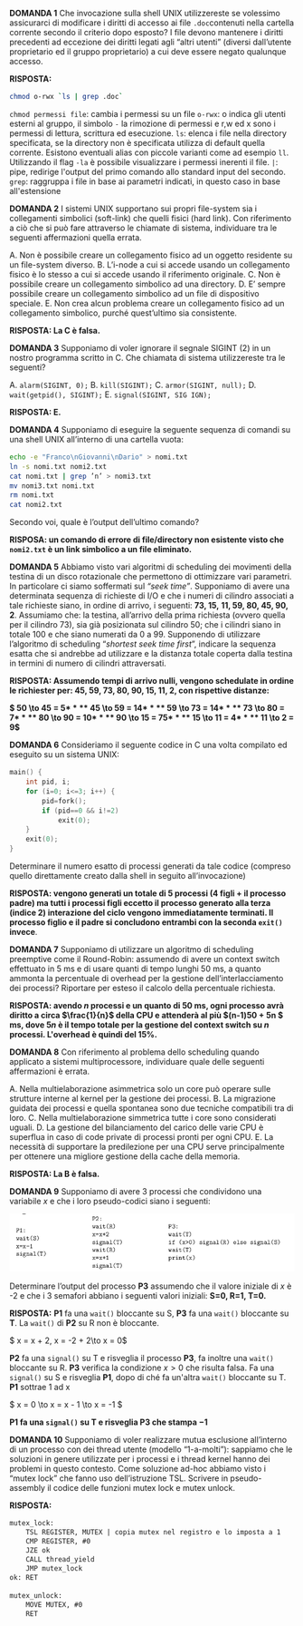**DOMANDA 1**
Che invocazione sulla shell UNIX utilizzereste se volessimo assicurarci di modificare i diritti di accesso ai file ``.doc``contenuti nella cartella corrente secondo il criterio dopo esposto? I file devono mantenere i diritti precedenti ad eccezione dei diritti legati agli “altri utenti” (diversi dall’utente proprietario ed il gruppo proprietario) a cui deve essere negato qualunque accesso.

**RISPOSTA:** 

```bash
chmod o-rwx `ls | grep .doc`
```

``chmod permessi file``: cambia i permessi su un file
``o-rwx``: o indica gli utenti esterni al gruppo, il simbolo ``-`` la rimozione di permessi e r,w ed x sono i permessi di lettura, scrittura ed esecuzione.
``ls``: elenca i file nella directory specificata, se la directory non è specificata utilizza di default quella corrente. Esistono eventuali alias con piccole varianti come ad esempio ``ll``. Utilizzando il flag `-la` è possibile visualizzare i permessi inerenti il file.
`|`: pipe, redirige l'output del primo comando allo standard input del secondo.
`grep`: raggruppa i file in base ai parametri indicati, in questo caso in base all'estensione

**DOMANDA 2**
I sistemi UNIX supportano sui propri file-system sia i collegamenti simbolici (soft-link) che quelli fisici (hard link). Con riferimento a ciò che si può fare attraverso le chiamate di sistema, individuare tra le seguenti affermazioni quella errata.

A. Non è possibile creare un collegamento fisico ad un oggetto residente su un file-system diverso.
B. L’i-node a cui si accede usando un collegamento fisico è lo stesso a cui si accede usando il
riferimento originale.
C. Non è possibile creare un collegamento simbolico ad una directory.
D. E’ sempre possibile creare un collegamento simbolico ad un file di dispositivo speciale.
E. Non crea alcun problema creare un collegamento fisico ad un collegamento simbolico, purché
quest’ultimo sia consistente.

**RISPOSTA: La C è falsa.**

**DOMANDA 3**
Supponiamo di voler ignorare il segnale SIGINT (2) in un nostro programma scritto in C. Che chiamata di sistema utilizzereste tra le seguenti?

A. `alarm(SIGINT, 0);`
B. `kill(SIGINT);`
C. `armor(SIGINT, null);`
D. `wait(getpid(), SIGINT);`
E. `signal(SIGINT, SIG IGN);`

**RISPOSTA: E.**

**DOMANDA 4**
Supponiamo di eseguire la seguente sequenza di comandi su una shell UNIX all’interno di una cartella vuota:

```bash
echo -e "Franco\nGiovanni\nDario" > nomi.txt
ln -s nomi.txt nomi2.txt
cat nomi.txt | grep ’n’ > nomi3.txt
mv nomi3.txt nomi.txt
rm nomi.txt
cat nomi2.txt
```

Secondo voi, quale è l’output dell’ultimo comando?

**RISPOSA: un comando di errore di file/directory non esistente visto che `nomi2.txt` è un link simbolico a un file eliminato.**

**DOMANDA 5**
Abbiamo visto vari algoritmi di scheduling dei movimenti della testina di un disco rotazionale che permettono di ottimizzare vari parametri. In particolare ci siamo soffermati sul *“seek time”*. Supponiamo di avere una determinata sequenza di richieste di I/O e che i numeri di cilindro associati a tale richieste siano, in ordine di arrivo, i seguenti: **73, 15,** **11, 59, 80, 45, 90, 2**. Assumiamo che: la testina, all’arrivo della prima richiesta (ovvero quella per il cilindro 73), sia già posizionata sul cilindro 50; che i cilindri siano in totale 100 e che siano numerati da 0 a 99. Supponendo di utilizzare l’algoritmo di scheduling “*shortest seek time first*”, indicare la sequenza esatta che si andrebbe ad utilizzare e la distanza totale coperta dalla testina in termini di numero di cilindri attraversati.

**RISPOSTA: Assumendo tempi di arrivo nulli, vengono schedulate in ordine le richiester per: 45, 59, 73, 80, 90, 15, 11, 2, con rispettive distanze:**

**$ 50 \to 45 = 5$**
**$ 45 \to 59 = 14$**
**$ 59 \to 73 = 14$**
**$ 73 \to 80 = 7$**
**$ 80 \to 90 = 10$**
**$ 90 \to 15 = 75$**
**$ 15 \to 11 = 4$**
**$ 11 \to 2 = 9$**

**DOMANDA 6**
Consideriamo il seguente codice in C una volta compilato ed eseguito su un sistema UNIX:

```c
main() {
 	int pid, i;
 	for (i=0; i<=3; i++) {
  		pid=fork();
  		if (pid==0 && i!=2)
   			exit(0);
 	}
 	exit(0);
}
```

Determinare il numero esatto di processi generati da tale codice (compreso quello direttamente
creato dalla shell in seguito all’invocazione)

**RISPOSTA: vengono generati un totale di 5 processi (4 figli + il processo padre) ma tutti i processi figli eccetto il processo generato alla terza (indice 2) interazione del ciclo vengono immediatamente terminati. Il processo figlio e il padre si concludono entrambi con la seconda `exit()` invece**.

**DOMANDA 7**
Supponiamo di utilizzare un algoritmo di scheduling preemptive come il Round-Robin: assumendo di avere un context switch effettuato in 5 ms e di usare quanti di tempo lunghi 50 ms, a quanto ammonta la percentuale di overhead per la gestione dell’interlacciamento dei processi? Riportare per esteso il calcolo della percentuale richiesta.

**RISPOSTA: avendo $n$ processi e un quanto di $50$ ms, ogni processo avrà diritto a circa $\frac{1}{n}$ della CPU e attenderà al più $(n-1)50 + 5n $ ms, dove $5n$ è il tempo totale per la gestione del context switch su $n$ processi. L'overhead è quindi del $15\%$.**

**DOMANDA 8**
Con riferimento al problema dello scheduling quando applicato a sistemi multiprocessore, individuare quale delle seguenti affermazioni è errata.

A. Nella multielaborazione asimmetrica solo un core può operare sulle strutture interne al kernel
per la gestione dei processi.
B. La migrazione guidata dei processi e quella spontanea sono due tecniche compatibili tra di loro.
C. Nella multielaborazione simmetrica tutte i core sono considerati uguali.
D. La gestione del bilanciamento del carico delle varie CPU è superflua in caso di code private di
processi pronti per ogni CPU.
E. La necessità di supportare la predilezione per una CPU serve principalmente per ottenere una
migliore gestione della cache della memoria.

**RISPOSTA: La B è falsa.**

**DOMANDA 9**
Supponiamo di avere 3 processi che condividono una variabile $x$ e che i loro pseudo-codici siano i seguenti:

![esercizio_9](./img/9_2.png)

Determinare l’output del processo **P3** assumendo che il valore iniziale di $x$ è -2 e che i 3 semafori
abbiano i seguenti valori iniziali: **S=0, R=1, T=0.**

**RISPOSTA:**
**P1** fa una `wait()` bloccante su S, **P3** fa una `wait()` bloccante su **T**. La `wait()` di **P2** su R non è bloccante.

$ x = x + 2, x = -2 + 2\to x = 0$

**P2** fa una `signal()` su T e risveglia il processo **P3**, fa inoltre una `wait()` bloccante su R.
**P3** verifica la condizione $x > 0$ che risulta falsa. Fa una `signal()` su S e risveglia **P1**, dopo di ché fa un'altra `wait()` bloccante su T. **P1** sottrae 1 ad x

$ x = 0 \to x  = x - 1 \to x = -1 $

**P1 fa una `signal()` su T e risveglia P3 che stampa $-1$**

**DOMANDA 10**
Supponiamo di voler realizzare mutua esclusione all’interno di un processo con dei thread utente (modello “1-a-molti”): sappiamo che le soluzioni in genere utilizzate per i processi e i thread kernel hanno dei problemi in questo contesto. Come soluzione ad-hoc abbiamo visto i “mutex lock” che fanno uso dell’istruzione TSL. Scrivere in pseudo-assembly il codice delle funzioni mutex lock e mutex unlock.

**RISPOSTA:**

```assembly
mutex_lock:
	TSL REGISTER, MUTEX	| copia mutex nel registro e lo imposta a 1
	CMP REGISTER, #0
	JZE ok
	CALL thread_yield
	JMP mutex_lock
ok: RET

mutex_unlock:
	MOVE MUTEX, #0
	RET
```

